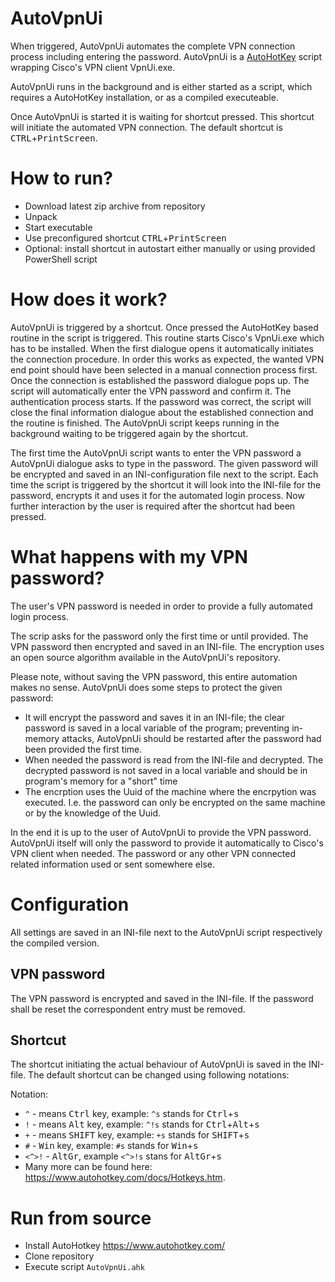 # AutoVpnUi
When triggered, AutoVpnUi automates the complete VPN connection process including entering the password. AutoVpnUi is a [AutoHotKey](https://www.autohotkey.com) script wrapping Cisco's VPN client VpnUi.exe.

AutoVpnUi runs in the background and is either started as a script, which requires a AutoHotKey installation, or as a compiled executeable.

Once AutoVpnUi is started it is waiting for shortcut pressed. This shortcut will initiate the automated VPN connection. The default shortcut is <kbd>CTRL</kbd>+<kbd>PrintScreen</kbd>.

# How to run?

* Download latest zip archive from repository
* Unpack 
* Start executable
* Use preconfigured shortcut <kbd>CTRL</kbd>+<kbd>PrintScreen</kbd>
* Optional: install shortcut in autostart either manually or using provided PowerShell script


# How does it work?

AutoVpnUi is triggered by a shortcut. Once pressed the AutoHotKey based routine in the script is triggered. This routine starts Cisco's VpnUi.exe which has to be installed. When the first dialogue opens it automatically initiates the connection procedure. In order this works as expected, the wanted VPN end point should have been selected in a manual connection process first.
Once the connection is established the password dialogue pops up. The script will automatically enter the VPN password and confirm it. The authentication process starts. If the password was correct, the script will close the final information dialogue about the established connection and the routine is finished. The AutoVpnUi script keeps running in the background waiting to be triggered again by the shortcut.

The first time the AutoVpnUi script wants to enter the VPN password a AutoVpnUi dialogue asks to type in the password. The given password will be encrypted and saved in an INI-configuration file next to the script. Each time the script is triggered by the shortcut it will look into the INI-file for the password, encrypts it and uses it for the automated login process. Now further interaction by the user is required after the shortcut had been pressed.

# What happens with my VPN password?

The user's VPN password is needed in order to provide a fully automated login process. 

The scrip asks for the password only the first time or until provided. The VPN password then encrypted and saved in an INI-file. The encryption uses an open source algorithm available in the AutoVpnUi's repository.

Please note, without saving the VPN password, this entire automation makes no sense. AutoVpnUi does some steps to protect the given password:
* It will encrypt the password and saves it in an INI-file; the clear password is saved in a local variable of the program; preventing in-memory attacks, AutoVpnUi should be restarted after the password had been provided the first time.
* When needed the password is read from the INI-file and decrypted. The decrypted password is not saved in a local variable and should be in program's memory for a "short" time
* The encrption uses the Uuid of the machine where the encrpytion was executed. I.e. the password can only be encrypted on the same machine or by the knowledge of the Uuid.

In the end it is up to the user of AutoVpnUi to provide the VPN password. AutoVpnUi itself will only the password to provide it automatically to Cisco's VPN client when needed. The password or any other VPN connected related information used or sent somewhere else.

# Configuration

All settings are saved in an INI-file next to the AutoVpnUi script respectively the compiled version.

## VPN password

The VPN password is encrypted and saved in the INI-file. If the password shall be reset the correspondent entry must be removed.

## Shortcut

The shortcut initiating the actual behaviour of AutoVpnUi is saved in the INI-file. The default shortcut can be changed using following notations:

Notation:
* `^` - means <kbd>Ctrl</kbd> key, example: `^s` stands for <kbd>Ctrl</kbd>+<kbd>s</kbd>
* `!` - means <kbd>Alt</kbd> key, example: `^!s` stands for <kbd>Ctrl</kbd>+<kbd>Alt</kbd>+<kbd>s</kbd>
* `+` - means <kbd>SHIFT</kbd> key, example: `+s` stands for <kbd>SHIFT</kbd>+<kbd>s</kbd>
* `#` - <kbd>Win</kbd> key, example: `#s` stands for <kbd>Win</kbd>+<kbd>s</kbd>
* `<^>!` - <kbd>AltGr</kbd>, example `<^>!s` stans for <kbd>AltGr</kbd>+<kbd>s</kbd>
* Many more can be found here: https://www.autohotkey.com/docs/Hotkeys.htm.

# Run from source

* Install AutoHotkey https://www.autohotkey.com/
* Clone repository
* Execute script `AutoVpnUi.ahk`
